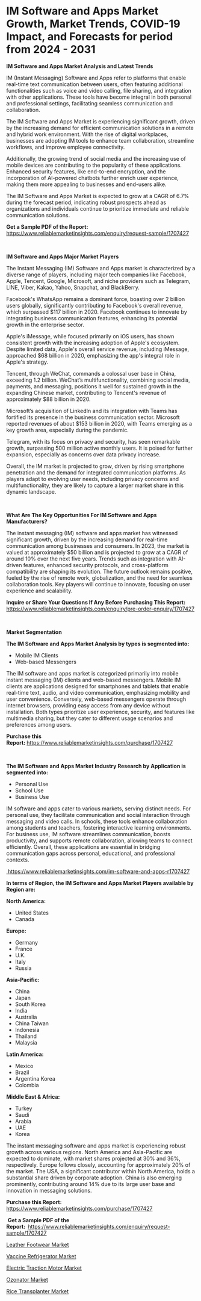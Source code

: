 <p><h1>IM Software and Apps Market Growth, Market Trends, COVID-19 Impact, and Forecasts for period from 2024 - 2031</h1></p><p><strong>IM Software and Apps Market Analysis and Latest Trends</strong></p>
<p><p>IM (Instant Messaging) Software and Apps refer to platforms that enable real-time text communication between users, often featuring additional functionalities such as voice and video calling, file sharing, and integration with other applications. These tools have become integral in both personal and professional settings, facilitating seamless communication and collaboration.</p><p>The IM Software and Apps Market is experiencing significant growth, driven by the increasing demand for efficient communication solutions in a remote and hybrid work environment. With the rise of digital workplaces, businesses are adopting IM tools to enhance team collaboration, streamline workflows, and improve employee connectivity. </p><p>Additionally, the growing trend of social media and the increasing use of mobile devices are contributing to the popularity of these applications. Enhanced security features, like end-to-end encryption, and the incorporation of AI-powered chatbots further enrich user experience, making them more appealing to businesses and end-users alike. </p><p>The IM Software and Apps Market is expected to grow at a CAGR of 6.7% during the forecast period, indicating robust prospects ahead as organizations and individuals continue to prioritize immediate and reliable communication solutions.</p></p>
<p><strong>Get a Sample PDF of the Report:&nbsp;</strong> <a href="https://www.reliablemarketinsights.com/enquiry/request-sample/1707427?utm_campaign=1264&utm_medium=2&utm_source=Github&utm_content=ia&utm_term=07102024&utm_id=im-software-and-apps">https://www.reliablemarketinsights.com/enquiry/request-sample/1707427</a></p>
<p>&nbsp;</p>
<p><strong>IM Software and Apps Major Market Players</strong></p>
<p><p>The Instant Messaging (IM) Software and Apps market is characterized by a diverse range of players, including major tech companies like Facebook, Apple, Tencent, Google, Microsoft, and niche providers such as Telegram, LINE, Viber, Kakao, Yahoo, Snapchat, and BlackBerry. </p><p>Facebook's WhatsApp remains a dominant force, boasting over 2 billion users globally, significantly contributing to Facebook's overall revenue, which surpassed $117 billion in 2020. Facebook continues to innovate by integrating business communication features, enhancing its potential growth in the enterprise sector.</p><p>Apple's iMessage, while focused primarily on iOS users, has shown consistent growth with the increasing adoption of Apple's ecosystem. Despite limited data, Apple's overall service revenue, including iMessage, approached $68 billion in 2020, emphasizing the app's integral role in Apple's strategy.</p><p>Tencent, through WeChat, commands a colossal user base in China, exceeding 1.2 billion. WeChat’s multifunctionality, combining social media, payments, and messaging, positions it well for sustained growth in the expanding Chinese market, contributing to Tencent's revenue of approximately $88 billion in 2020.</p><p>Microsoft’s acquisition of LinkedIn and its integration with Teams has fortified its presence in the business communication sector. Microsoft reported revenues of about $153 billion in 2020, with Teams emerging as a key growth area, especially during the pandemic.</p><p>Telegram, with its focus on privacy and security, has seen remarkable growth, surpassing 500 million active monthly users. It is poised for further expansion, especially as concerns over data privacy increase.</p><p>Overall, the IM market is projected to grow, driven by rising smartphone penetration and the demand for integrated communication platforms. As players adapt to evolving user needs, including privacy concerns and multifunctionality, they are likely to capture a larger market share in this dynamic landscape.</p></p>
<p>&nbsp;</p>
<p><strong>What Are The Key Opportunities For IM Software and Apps Manufacturers?</strong></p>
<p><p>The instant messaging (IM) software and apps market has witnessed significant growth, driven by the increasing demand for real-time communication among businesses and consumers. In 2023, the market is valued at approximately $50 billion and is projected to grow at a CAGR of around 10% over the next five years. Trends such as integration with AI-driven features, enhanced security protocols, and cross-platform compatibility are shaping its evolution. The future outlook remains positive, fueled by the rise of remote work, globalization, and the need for seamless collaboration tools. Key players will continue to innovate, focusing on user experience and scalability.</p></p>
<p><strong>Inquire or Share Your Questions If Any Before Purchasing This Report:</strong> <a href="https://www.reliablemarketinsights.com/enquiry/pre-order-enquiry/1707427?utm_campaign=1264&utm_medium=2&utm_source=Github&utm_content=ia&utm_term=07102024&utm_id=im-software-and-apps">https://www.reliablemarketinsights.com/enquiry/pre-order-enquiry/1707427</a></p>
<p>&nbsp;</p>
<p><strong>Market Segmentation</strong></p>
<p><strong>The IM Software and Apps Market Analysis by types is segmented into:</strong></p>
<p><ul><li>Mobile IM Clients</li><li>Web-based Messengers</li></ul></p>
<p><p>The IM software and apps market is categorized primarily into mobile instant messaging (IM) clients and web-based messengers. Mobile IM clients are applications designed for smartphones and tablets that enable real-time text, audio, and video communication, emphasizing mobility and user convenience. Conversely, web-based messengers operate through internet browsers, providing easy access from any device without installation. Both types prioritize user experience, security, and features like multimedia sharing, but they cater to different usage scenarios and preferences among users.</p></p>
<p><strong>Purchase this Report:&nbsp;</strong><a href="https://www.reliablemarketinsights.com/purchase/1707427?utm_campaign=1264&utm_medium=2&utm_source=Github&utm_content=ia&utm_term=07102024&utm_id=im-software-and-apps">https://www.reliablemarketinsights.com/purchase/1707427</a></p>
<p>&nbsp;</p>
<p><strong>The IM Software and Apps Market Industry Research by Application is segmented into:</strong></p>
<p><ul><li>Personal Use</li><li>School Use</li><li>Business Use</li></ul></p>
<p><p>IM software and apps cater to various markets, serving distinct needs. For personal use, they facilitate communication and social interaction through messaging and video calls. In schools, these tools enhance collaboration among students and teachers, fostering interactive learning environments. For business use, IM software streamlines communication, boosts productivity, and supports remote collaboration, allowing teams to connect efficiently. Overall, these applications are essential in bridging communication gaps across personal, educational, and professional contexts.</p></p>
<p><a href="https://www.reliablemarketinsights.com/im-software-and-apps-r1707427?utm_campaign=1264&utm_medium=2&utm_source=Github&utm_content=ia&utm_term=07102024&utm_id=im-software-and-apps">&nbsp;https://www.reliablemarketinsights.com/im-software-and-apps-r1707427</a></p>
<p><strong>In terms of Region, the IM Software and Apps Market Players available by Region are:</strong></p>
<p>
    <p> <strong> North America: </strong>
        <ul>
            <li>United States</li>
            <li>Canada</li>
        </ul>
        </p> 
    <p> <strong> Europe: </strong>
        <ul>
            <li>Germany</li>
            <li>France</li>
            <li>U.K.</li>
            <li>Italy</li>
            <li>Russia</li>
        </ul>
        </p> 
    <p> <strong> Asia-Pacific: </strong>
        <ul>
            <li>China</li>
            <li>Japan</li>
            <li>South Korea</li>
            <li>India</li>
            <li>Australia</li>
            <li>China Taiwan</li>
            <li>Indonesia</li>
            <li>Thailand</li>
            <li>Malaysia</li>
        </ul>
        </p> 
    <p> <strong> Latin America: </strong>
        <ul>
            <li>Mexico</li>
            <li>Brazil</li>
            <li>Argentina Korea</li>
            <li>Colombia</li>
        </ul>
        </p> 
    <p> <strong> Middle East & Africa: </strong>
        <ul>
            <li>Turkey</li>
            <li>Saudi</li>
            <li>Arabia</li>
            <li>UAE</li>
            <li>Korea</li>
        </ul>
    </p>
    </p>
<p><p>The instant messaging software and apps market is experiencing robust growth across various regions. North America and Asia-Pacific are expected to dominate, with market shares projected at 30% and 36%, respectively. Europe follows closely, accounting for approximately 20% of the market. The USA, a significant contributor within North America, holds a substantial share driven by corporate adoption. China is also emerging prominently, contributing around 14% due to its large user base and innovation in messaging solutions.</p></p>
<p><strong>Purchase this Report: </strong><a href="https://www.reliablemarketinsights.com/purchase/1707427?utm_campaign=1264&utm_medium=2&utm_source=Github&utm_content=ia&utm_term=07102024&utm_id=im-software-and-apps">https://www.reliablemarketinsights.com/purchase/1707427</a></p>
<p>&nbsp;<strong>Get a Sample PDF of the Report:&nbsp;&nbsp;</strong><a href="https://www.reliablemarketinsights.com/enquiry/request-sample/1707427?utm_campaign=1264&utm_medium=2&utm_source=Github&utm_content=ia&utm_term=07102024&utm_id=im-software-and-apps">https://www.reliablemarketinsights.com/enquiry/request-sample/1707427</a></p>
<p><strong></strong></p>
<p><p><a href="https://www.linkedin.com/pulse/leather-footwear-market-trends-focusing-insight-forecast-analysis-tz3re?utm_campaign=1264&utm_medium=2&utm_source=Github&utm_content=ia&utm_term=07102024&utm_id=im-software-and-apps">Leather Footwear Market</a></p><p><a href="https://www.linkedin.com/pulse/vaccine-refrigerator-industry-resonance-141-amplification-emsue?utm_campaign=1264&utm_medium=2&utm_source=Github&utm_content=ia&utm_term=07102024&utm_id=im-software-and-apps">Vaccine Refrigerator Market</a></p><p><a href="https://www.linkedin.com/pulse/strategic-forecast-electric-traction-motor-market-growth-5hdqe?utm_campaign=1264&utm_medium=2&utm_source=Github&utm_content=ia&utm_term=07102024&utm_id=im-software-and-apps">Electric Traction Motor Market</a></p><p><a href="https://www.linkedin.com/pulse/ozonator-market-dynamics-application-types-emerging-ns0ne?utm_campaign=1264&utm_medium=2&utm_source=Github&utm_content=ia&utm_term=07102024&utm_id=im-software-and-apps">Ozonator Market</a></p><p><a href="https://www.linkedin.com/pulse/rice-transplanter-market-pulse-102-expansion-blueprint-2024-2031-dsuqe?utm_campaign=1264&utm_medium=2&utm_source=Github&utm_content=ia&utm_term=07102024&utm_id=im-software-and-apps">Rice Transplanter Market</a></p></p>